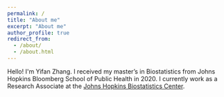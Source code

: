 ```yaml
---
permalink: /
title: "About me"
excerpt: "About me"
author_profile: true
redirect_from: 
  - /about/
  - /about.html
---
```

Hello! I'm Yifan Zhang. I received my master’s in Biostatistics from Johns Hopkins Bloomberg School of Public Health in 2020. I currently work as a Research Associate at the [Johns Hopkins Biostatistics Center](https://www.jhsph.edu/research/centers-and-institutes/johns-hopkins-biostatistics-center/).
